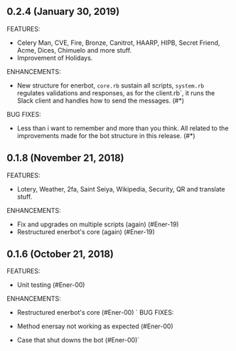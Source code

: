 ## 0.2.4 (January 30, 2019)

FEATURES:

  * Celery Man, CVE, Fire, Bronze, Canitrot, HAARP, HIPB, Secret Friend, Acme, Dices, Chimuelo and more stuff.
  * Improvement of Holidays. 

ENHANCEMENTS:

  * New structure for enerbot, `core.rb` sustain all scripts, `system.rb` regulates validations and responses, as for the client.rb`, ìt runs the Slack client and handles how to send the messages.  (#*)

BUG FIXES:

  * Less than i want to remember and more than you think. All related to the improvements made for the bot structure in this release. (#*)

## 0.1.8 (November 21, 2018)

FEATURES:

  * Lotery, Weather, 2fa, Saint Seiya, Wikipedia, Security, QR and translate stuff. 

ENHANCEMENTS:

  * Fix and upgrades on multiple scripts (again) (#Ener-19)
  * Restructured enerbot's core (again) (#Ener-19)

## 0.1.6 (October 21, 2018)

FEATURES:

  * Unit testing (#Ener-00)

ENHANCEMENTS:

  * Restructured enerbot's core  (#Ener-00)
`
BUG FIXES:

  * Method enersay not working as expected (#Ener-00)
  * Case that shut downs the bot  (#Ener-00)`